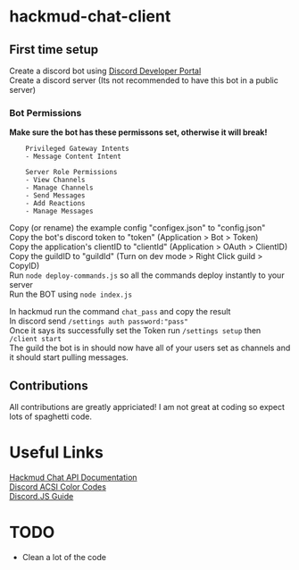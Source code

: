 # hackmud-chat-client
## First time setup
Create a discord bot using [Discord Developer Portal](https://discord.com/developers/)  
Create a discord server (Its not recommended to have this bot in a public server)  

### Bot Permissions
**Make sure the bot has these permissons set, otherwise it will break!**  
```
    Privileged Gateway Intents
    - Message Content Intent

    Server Role Permissions
    - View Channels
    - Manage Channels
    - Send Messages
    - Add Reactions
    - Manage Messages
```

Copy (or rename) the example config "configex.json" to "config.json"  
Copy the bot's discord token to "token" (Application > Bot > Token)  
Copy the application's clientID to "clientId" (Application > OAuth > ClientID)  
Copy the guildID to "guildId" (Turn on dev mode > Right Click guild > CopyID)  
Run `node deploy-commands.js` so all the commands deploy instantly to your server  
Run the BOT using `node index.js`  
  
In hackmud run the command `chat_pass` and copy the result  
In discord send `/settings auth password:"pass"`  
Once it says its successfully set the Token run `/settings setup` then `/client start`  
The guild the bot is in should now have all of your users set as channels and it should start pulling messages.  
  
## Contributions
All contributions are greatly appriciated! I am not great at coding so expect lots of spaghetti code.  


# Useful Links
[Hackmud Chat API Documentation](https://hackmud.com/forums/general_discussion/chat_api_documentation)  
[Discord ACSI Color Codes](https://gist.github.com/kkrypt0nn/a02506f3712ff2d1c8ca7c9e0aed7c06)  
[Discord.JS Guide](https://discordjs.guide/)  

# TODO  
- Clean a lot of the code